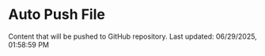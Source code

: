 # Auto Push File

Content that will be pushed to GitHub repository.
Last updated: 06/29/2025, 01:58:59 PM